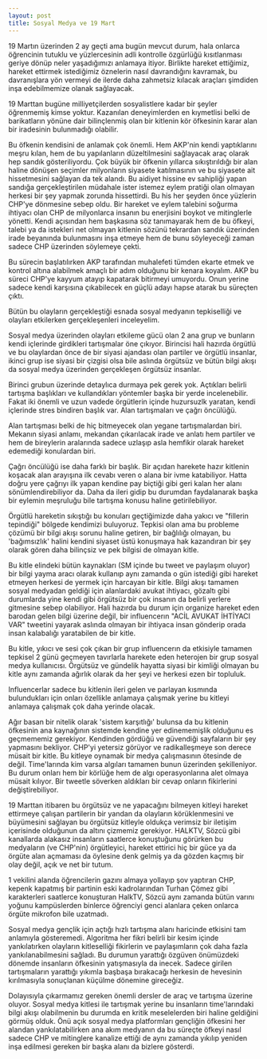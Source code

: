 ```yaml
---
layout: post
title: Sosyal Medya ve 19 Mart
---
```



19 Martın üzerinden 2 ay geçti ama bugün mevcut durum, hala onlarca öğrencinin tutuklu ve yüzlercesinin adli kontrolle özgürlüğü kısıtlanması geriye dönüp neler yaşadığımızı anlamaya itiyor. Birlikte hareket ettiğimiz, hareket ettirmek istediğimiz öznelerin nasıl davrandığını kavramak, bu davranışlara yön vermeyi de ilerde daha zahmetsiz kılacak araçları şimdiden inşa edebilmemize olanak sağlayacak.

19 Marttan bugüne milliyetçilerden sosyalistlere kadar bir şeyler öğrenmemiş kimse yoktur. Kazanılan deneyimlerden en kıymetlisi belki de barikatların yönüne dair bilinçlenmiş olan bir kitlenin kör öfkesinin karar alan bir iradesinin bulunmadığı olabilir.

Bu öfkenin kendisini de anlamak çok önemli. Hem AKP'nin kendi yaptıklarını meşru kılan, hem de bu yapılanların düzeltilmesini sağlayacak araç olarak hep sandık gösteriliyordu. Çok büyük bir öfkenin yıllarca sıkıştırıldığı bir alan haline dönüşen seçimler milyonların siyasete katılmasının ve bu siyasete ait hissetmesini sağlayan da tek alandı. Bu aidiyet hissine ev sahipliği yapan sandığa gerçekleştirilen müdahale ister istemez eylem pratiği olan olmayan herkesi bir şey yapmak zorunda hissettirdi. Bu his her şeyden önce yüzlerin CHP'ye dönmesine sebep oldu. Bir hareket ve eylem talebini soğurma ihtiyacı olan CHP de milyonlarca insanın bu enerjisini boykot ve mitinglerle yönetti. Kendi açısından hem başkasına söz tanımayarak hem de bu öfkeyi, talebi ya da istekleri net olmayan kitlenin sözünü tekrardan sandık üzerinden irade beyanında bulunmasını inşa etmeye hem de bunu söyleyeceği zaman sadece CHP üzerinden söylemeye çekti.

Bu sürecin başlatılırken AKP tarafından muhalefeti tümden ekarte etmek ve kontrol altına alabilmek amaçlı bir adım olduğunu bir kenara koyalım. AKP bu süreci CHP'ye kayyum atayıp kapatarak bitirmeyi umuyordu. Onun yerine sadece kendi karşısına çıkabilecek en güçlü adayı hapse atarak bu süreçten çıktı.

Bütün bu olayların gerçekleştiği esnada sosyal medyanın tepkiselliği ve olayları etkilerken gerçekleşenleri inceleyelim.

Sosyal medya üzerinden olayları etkileme gücü olan 2 ana grup ve bunların kendi içlerinde girdikleri tartışmalar öne çıkıyor. Birincisi hali hazırda örgütlü ve bu olaylardan önce de bir siyasi ajandası olan partiler ve örgütlü insanlar, ikinci grup ise siyasi bir çizgisi olsa bile aslında örgütsüz ve bütün bilgi akışı da sosyal medya üzerinden gerçekleşen örgütsüz insanlar.

Birinci grubun üzerinde detaylıca durmaya pek gerek yok. Açtıkları belirli tartışma başlıkları ve kullandıkları yöntemler başka bir yerde incelenebilir. Fakat iki önemli ve uzun vadede örgütlerin içinde huzursuzlk yaratan, kendi içlerinde stres bindiren başlık var. Alan tartışmaları ve çağrı öncülüğü.

Alan tartışması belki de hiç bitmeyecek olan yegane tartışmalardan biri. Mekanın siyasi anlamı, mekandan çıkarılacak irade ve anlatı hem partiler ve hem de bireylerin aralarında sadece uzlaşıp asla hemfikir olarak hareket edemediği konulardan biri.

Çağrı öncülüğü ise daha farklı bir başlık. Bir açıdan harekete hazır kitlenin koşacak alan arayışına ilk cevabı veren o alana bir ivme katabiliyor. Hatta doğru yere çağrıyı ilk yapan kendine pay biçtiği gibi geri kalan her alanı sönümlendirebiliyor da. Daha da ileri gidip bu durumdan faydalanarak başka bir eylemin meşruluğu bile tartışma konusu haline getirilebiliyor.

Örgütlü hareketin sıkıştığı bu konuları geçtiğimizde daha yakıcı ve "fillerin tepindiği" bölgede kendimizi buluyoruz. Tepkisi olan ama bu probleme çözümü bir bilgi akışı sorunu haline getiren, bir bağlılığı olmayan, bu 'bağımsızlık' halini kendini siyaset üstü konuşmaya hak kazandıran bir şey olarak gören daha bilinçsiz ve pek bilgisi de olmayan kitle. 

Bu kitle elindeki bütün kaynakları (SM içinde bu tweet ve paylaşım oluyor) bir bilgi yayma aracı olarak kullanıp aynı zamanda o gün istediği gibi hareket etmeyen herkesi de yermek için harcayan bir kitle. Bilgi akışı tamamen sosyal medyadan geldiği için alanlardaki avukat ihtiyacı, gözaltı gibi durumlarda yine kendi gibi örgütsüz bir çok insanın da belirli yerlere gitmesine sebep olabiliyor. Hali hazırda bu durum için organize hareket eden barodan gelen bilgi üzerine değil, bir influencerın "ACİL AVUKAT İHTİYACI VAR" tweetini yayarak aslında olmayan bir ihtiyaca insan gönderip orada insan kalabalığı yaratabilen de bir kitle.

Bu kitle, yıkıcı ve sesi çok çıkan bir grup influencerın da etkisiyle tamamen tepkisel 2 günü geçmeyen tavırlarla harekete eden heterojen bir grup sosyal medya kullanıcısı. Örgütsüz ve gündelik hayatta siyasi bir kimliği olmayan bu kitle aynı zamanda ağırlık olarak da her şeyi ve herkesi ezen bir topluluk.

Influencerlar sadece bu kitlenin ileri gelen ve parlayan kısmında bulundukları için onları özellikle anlamaya çalışmak yerine bu kitleyi anlamaya çalışmak çok daha yerinde olacak.

Ağır basan bir nitelik olarak 'sistem karşıtlığı' bulunsa da bu kitlenin öfkesinin ana kaynağının sistemde kendine yer edinememişlik olduğunu es geçmememiz gerekiyor. Kendinden gördüğü ve güvendiği sayfaların bir şey yapmasını bekliyor. CHP'yi yetersiz görüyor ve radikalleşmeye son derece müsait bir kitle.
Bu kitleye oynamak bir medya çalışmasının ötesinde de değil. Time'larında kim varsa algıları tamamen bunun üzerinden şekilleniyor. Bu durum onları hem bir körlüğe hem de algı operasyonlarına alet olmaya müsait kılıyor. Bir tweetle söverken aldıkları bir cevap onların fikirlerini değiştirebiliyor.

19 Marttan itibaren bu örgütsüz ve ne yapacağını bilmeyen kitleyi hareket ettirmeye çalışan partilerin bir yandan da olayların körüklenmesini ve büyümesini sağlayan bu örgütsüz kitleyle oldukça verimsiz bir iletişim içerisinde olduğunun da altını çizmemiz gerekiyor. HALKTV, Sözcü gibi kanallarda alakasız insanların saatlerce konuştuğunu görürken bu medyaların (ve CHP'nin) örgütleyici, hareket ettirici hiç bir güce ya da örgüte alan açmaması da öylesine denk gelmiş ya da gözden kaçmış bir olay değil, açık ve net bir tutum.

1 vekilini alanda öğrencilerin gazını almaya yollayıp şov yaptıran CHP, kepenk kapatmış bir partinin eski kadrolarından Turhan Çömez gibi karakterleri saatlerce konuşturan HalkTV, Sözcü aynı zamanda bütün varını yoğunu kampüslerden binlerce öğrenciyi genci alanlara çeken onlarca örgüte mikrofon bile uzatmadı. 


Sosyal medya gençlik için açtığı hızlı tartışma alanı haricinde etkisini tam anlamıyla gösteremedi. Algoritma her fikri belirli bir kesim içinde yankılatırken olayların kitleselliği fikirlerin ve paylaşımların çok daha fazla yankılanabilmesini sağladı. Bu durumun yarattığı özgüven önümüzdeki dönemde insanların öfkesinin yatışmasıyla da inecek. Sadece girilen tartışmaların yarattığı yıkımla başbaşa bırakacağı herkesin de hevesinin kırılmasıyla sonuçlanan küçülme dönemine gireceğiz.

Dolayısıyla çıkarmamız gereken önemli dersler de araç ve tartışma üzerine oluyor. Sosyal medya kitlesi ile tartışmak yerine bu insanların time'larındaki bilgi akışı olabilmenin bu durumda en kritik meselelerden biri haline geldiğini görmüş olduk. Önü açık sosyal medya platformları gençliğin öfkesini her alandan yankılatabilirken ana akım medyanın da bu süreçte öfkeyi nasıl sadece CHP ve mitinglere kanalize ettiği de aynı zamanda yıkılıp yeniden inşa edilmesi gereken bir başka alanı da bizlere gösterdi.
